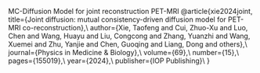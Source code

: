 MC-Diffusion Model for joint reconstruction PET-MRI
@article{xie2024joint,<br />
  title={Joint diffusion: mutual consistency-driven diffusion model for PET-MRI co-reconstruction},\\
  author={Xie, Taofeng and Cui, Zhuo-Xu and Luo, Chen and Wang, Huayu and Liu, Congcong and Zhang, Yuanzhi and Wang, Xuemei and Zhu, Yanjie and Chen, Guoqing and Liang, Dong and others},\\
  journal={Physics in Medicine \& Biology},\\
  volume={69},\\
  number={15},\\
  pages={155019},\\
  year={2024},\\
  publisher={IOP Publishing}\\
}
